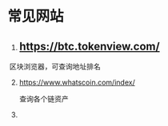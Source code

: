 # 常见网站

1. ## https://btc.tokenview.com/

​       区块浏览器，可查询地址排名

   2. https://www.whatscoin.com/index/

      查询各个链资产

   3. 

